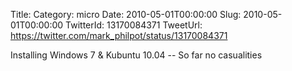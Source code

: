 Title: 
Category: micro
Date: 2010-05-01T00:00:00
Slug: 2010-05-01T00:00:00
TwitterId: 13170084371
TweetUrl: https://twitter.com/mark_philpot/status/13170084371

Installing Windows 7 & Kubuntu 10.04 -- So far no casualities
